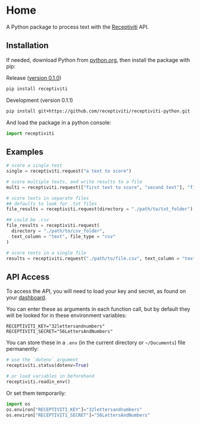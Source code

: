 # Home

A Python package to process text with the <a href="https://www.receptiviti.com" rel="noreferrer" target="_blank">Receptiviti</a> API.

## Installation

If needed, download Python from <a href="https://www.python.org/downloads" rel="noreferrer" target="_blank">python.org</a>, then install the package with pip:

Release (<a href="https://pypi.org/project/receptiviti" rel="noreferrer" target="_blank">version 0.1.0</a>)

```sh
pip install receptiviti
```

Development (version 0.1.1)

```sh
pip install git+https://github.com/receptiviti/receptiviti-python.git
```

And load the package in a python console:

```py
import receptiviti
```

## Examples

```py
# score a single text
single = receptiviti.request("a text to score")

# score multiple texts, and write results to a file
multi = receptiviti.request(["first text to score", "second text"], "filename.csv")

# score texts in separate files
## defaults to look for .txt files
file_results = receptiviti.request(directory = "./path/to/txt_folder")

## could be .csv
file_results = receptiviti.request(
  directory = "./path/to/csv_folder",
  text_column = "text", file_type = "csv"
)

# score texts in a single file
results = receptiviti.request("./path/to/file.csv", text_column = "text")
```

## API Access

To access the API, you will need to load your key and secret, as found on your <a href="https://dashboard.receptiviti.com" rel="noreferrer" target="_blank">dashboard</a>.

You can enter these as arguments in each function call, but by default they will be looked for in these environment variables:

```
RECEPTIVITI_KEY="32lettersandnumbers"
RECEPTIVITI_SECRET="56LettersAndNumbers"
```

You can store these in a `.env` (in the current directory or `~/Documents`) file permanently:

```py
# use the `dotenv` argument
receptiviti.status(dotenv=True)

# or load variables in beforehand
receptiviti.readin_env()
```

Or set them temporarily:

```py
import os
os.environ["RECEPTIVITI_KEY"]="32lettersandnumbers"
os.environ["RECEPTIVITI_SECRET"]="56LettersAndNumbers"
```
